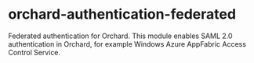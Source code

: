 orchard-authentication-federated
================================

Federated authentication for Orchard. This module enables SAML 2.0 authentication in Orchard, for example Windows Azure AppFabric Access Control Service.
